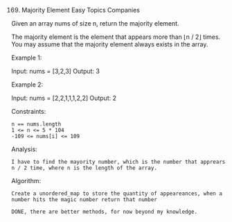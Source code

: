 169. Majority Element
Easy
Topics
Companies

Given an array nums of size n, return the majority element.

The majority element is the element that appears more than ⌊n / 2⌋ times. You may assume that the majority element always exists in the array.

 

Example 1:

Input: nums = [3,2,3]
Output: 3

Example 2:

Input: nums = [2,2,1,1,1,2,2]
Output: 2

 

Constraints:

    n == nums.length
    1 <= n <= 5 * 104
    -109 <= nums[i] <= 109

Analysis:

    I have to find the mayority number, which is the number that apprears n / 2 time, where n is the length of the array.

Algorithm:

    Create a unordered_map to store the quantity of appeareances, when a number hits the magic number return that number

    DONE, there are better methods, for now beyond my knowledge.